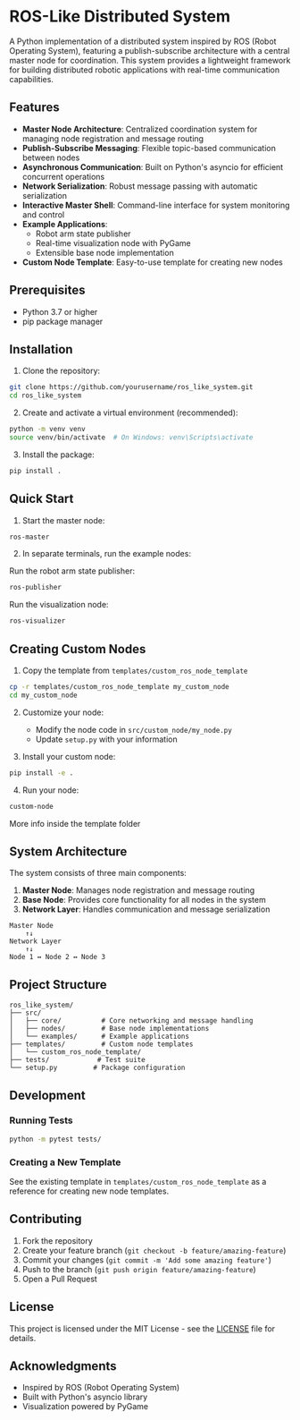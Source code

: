 # ROS-Like Distributed System

A Python implementation of a distributed system inspired by ROS (Robot Operating System), featuring a publish-subscribe architecture with a central master node for coordination. This system provides a lightweight framework for building distributed robotic applications with real-time communication capabilities.

## Features

- **Master Node Architecture**: Centralized coordination system for managing node registration and message routing
- **Publish-Subscribe Messaging**: Flexible topic-based communication between nodes
- **Asynchronous Communication**: Built on Python's asyncio for efficient concurrent operations
- **Network Serialization**: Robust message passing with automatic serialization
- **Interactive Master Shell**: Command-line interface for system monitoring and control
- **Example Applications**: 
  - Robot arm state publisher
  - Real-time visualization node with PyGame
  - Extensible base node implementation
- **Custom Node Template**: Easy-to-use template for creating new nodes

## Prerequisites

- Python 3.7 or higher
- pip package manager

## Installation

1. Clone the repository:
```bash
git clone https://github.com/yourusername/ros_like_system.git
cd ros_like_system
```

2. Create and activate a virtual environment (recommended):
```bash
python -m venv venv
source venv/bin/activate  # On Windows: venv\Scripts\activate
```

3. Install the package:
```bash
pip install .
```

## Quick Start

1. Start the master node:
```bash
ros-master
```

2. In separate terminals, run the example nodes:

Run the robot arm state publisher:
```bash
ros-publisher
```

Run the visualization node:
```bash
ros-visualizer
```

## Creating Custom Nodes

1. Copy the template from `templates/custom_ros_node_template`
```bash
cp -r templates/custom_ros_node_template my_custom_node
cd my_custom_node
```

2. Customize your node:
   - Modify the node code in `src/custom_node/my_node.py`
   - Update `setup.py` with your information

3. Install your custom node:
```bash
pip install -e .
```

4. Run your node:
```bash
custom-node
```
More info inside the template folder

## System Architecture

The system consists of three main components:

1. **Master Node**: Manages node registration and message routing
2. **Base Node**: Provides core functionality for all nodes in the system
3. **Network Layer**: Handles communication and message serialization

```
Master Node
    ↑↓
Network Layer
    ↑↓
Node 1 ↔ Node 2 ↔ Node 3
```

## Project Structure
```
ros_like_system/
├── src/
│   ├── core/          # Core networking and message handling
│   ├── nodes/         # Base node implementations
│   └── examples/      # Example applications
├── templates/         # Custom node templates
│   └── custom_ros_node_template/
├── tests/            # Test suite
└── setup.py         # Package configuration
```

## Development

### Running Tests
```bash
python -m pytest tests/
```

### Creating a New Template
See the existing template in `templates/custom_ros_node_template` as a reference for creating new node templates.

## Contributing

1. Fork the repository
2. Create your feature branch (`git checkout -b feature/amazing-feature`)
3. Commit your changes (`git commit -m 'Add some amazing feature'`)
4. Push to the branch (`git push origin feature/amazing-feature`)
5. Open a Pull Request

## License

This project is licensed under the MIT License - see the [LICENSE](LICENSE) file for details.


## Acknowledgments

- Inspired by ROS (Robot Operating System)
- Built with Python's asyncio library
- Visualization powered by PyGame

